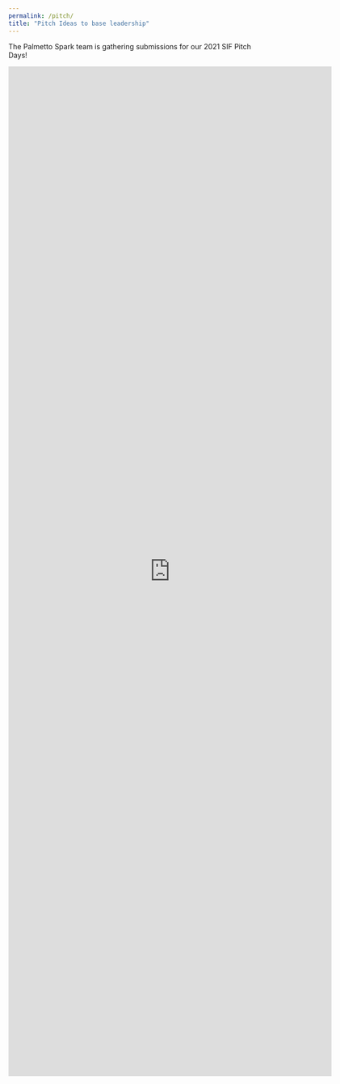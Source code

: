 ```yaml
---
permalink: /pitch/
title: "Pitch Ideas to base leadership"
---
```


The Palmetto Spark team is gathering submissions for our 2021 SIF Pitch Days! 



<iframe src="https://docs.google.com/forms/d/e/1FAIpQLScYkNv_GHxOPMnogl9LL0MW7h7VbQIA0HPcrQDCiKNkQXLV3w/viewform?embedded=true" width="640" height="2000" frameborder="0" marginheight="0" marginwidth="0">Loading…</iframe>